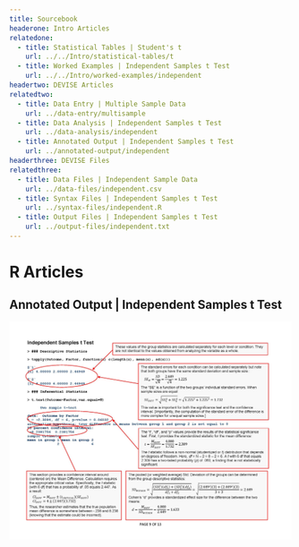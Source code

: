 ```yaml
---
title: Sourcebook
headerone: Intro Articles
relatedone:
  - title: Statistical Tables | Student's t
    url: ../../Intro/statistical-tables/t
  - title: Worked Examples | Independent Samples t Test
    url: ../../Intro/worked-examples/independent
headertwo: DEVISE Articles
relatedtwo:
  - title: Data Entry | Multiple Sample Data
    url: ../data-entry/multisample
  - title: Data Analysis | Independent Samples t Test
    url: ../data-analysis/independent
  - title: Annotated Output | Independent Samples t Test
    url: ../annotated-output/independent
headerthree: DEVISE Files
relatedthree:
  - title: Data Files | Independent Sample Data
    url: ../data-files/independent.csv
  - title: Syntax Files | Independent Samples t Test
    url: ../syntax-files/independent.R
  - title: Output Files | Independent Samples t Test
    url: ../output-files/independent.txt
---
```


# R Articles

## Annotated Output | Independent Samples t Test

<p align="center"><kbd><img src="independent.jpg"></kbd></p>
